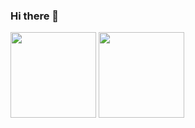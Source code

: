 ### Hi there 👋

<!--
**richard1015/richard1015** is a ✨ _special_ ✨ repository because its `README.md` (this file) appears on your GitHub profile.

Here are some ideas to get you started:

- 🔭 I’m currently working on ...
- 🌱 I’m currently learning ...
- 👯 I’m looking to collaborate on ...
- 🤔 I’m looking for help with ...
- 💬 Ask me about ...
- 📫 How to reach me: ...
- 😄 Pronouns: ...
- ⚡ Fun fact: ...
-->
  <img align=""  height="137px"
      src="https://github-readme-stats.vercel.app/api?username=richard1015&hide_title=true&hide_border=true&show_icons=true&include_all_commits=true&line_height=21&bg_color=0,EC6C6C,FFD479,FFFC79,73FA79&theme=graywhite&locale=cn" />
    <img align=""    height="137px"
      src="https://github-readme-stats.vercel.app/api/top-langs/?username=richard1015&hide_title=true&hide_border=true&layout=compact&bg_color=0,73FA79,73FDFF,D783FF&theme=graywhite&locale=cn" />
      
<!-- ![My github stats](https://github-readme-stats.vercel.app/api?username=richard1015&show_icons=true&theme=vue) -->

